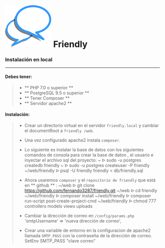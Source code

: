 ![Friendly](images/logo.png) **Friendly**
==================

### Instalación en local
------------------------

#### Debes tener:
> - ** PHP 7.0 o superior **
> - ** PostgreSQL 9.5 o superior **
> - ** Tener Composer **
> - ** Servidor apache2 **

#### Instalación:

> - Crear un directorio virtual en el servidor `friendly.local` y cambiar el documentRoot a `friendly /web`.
> - Una vez configurado apache2 instala `composer`.
> - Lo siguiente es instalar la base de datos con los siguientes comandos de consola para crear la base de daton , el usuario e inyectar el archivo sql del proyecto:
>       ~ ᐅ sudo -u postgres createdb friendly
>       ~ ᐅ sudo -u postgres createuser -P friendly
>       ~/web/friendly ᐅ psql -U friendly friendly < db/friendly.sql
>
> - Ahora usaremos `composer` y el `repositorio de friendly` que está en ** github ** :
>       ~/web ᐅ git clone https://github.com/fernando3287/friendly.git
>       ~/web ᐅ cd friendly
>       ~/web/friendly ᐅ composer install
>       ~/web/friendly ᐅ composer run-script post-create-project-cmd
>       ~/web/friendly ᐅ chmod 777 controllers models views uploads
>
> - Cambiar la dirección de correo en `/config/params.php`
>        'smtpUsername' => 'nueva dirección de correo',
>
> - Crear una variable de entorno en la configuracion de apache2 llamada `SMTP_PASS` con la contraseña de la dirección de correo.
>       SetEnv SMTP_PASS "clave correo"
